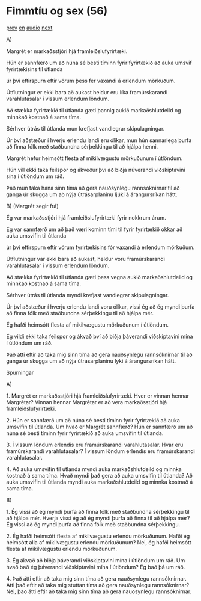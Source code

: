 # Fimmtíu og sex (56)

[prev](../is/story_55.md)
[en](../en/story_56.md)
[audio](../audio/story_56.mp3)
[next](../is/story_57.md)

A\)

Margrét er markaðsstjóri hjá framleiðslufyrirtæki.

Hún er sannfærð um að núna sé besti tíminn fyrir fyrirtækið að auka
umsvif fyrirtækisins til útlanda

úr því eftirspurn eftir vörum þess fer vaxandi á erlendum mörkuðum.

Útflutningur er ekki bara að aukast heldur eru líka framúrskarandi
varahlutasalar í vissum erlendum löndum.

Að stækka fyrirtækið til útlanda gæti þannig aukið markaðshlutdeild og
minnkað kostnað á sama tíma.

Sérhver útrás til útlanda mun krefjast vandlegrar skipulagningar.

Úr því aðstæður í hverju erlendu landi eru ólíkar, mun hún sannarlega
þurfa að finna fólk með staðbundna sérþekkingu til að hjálpa henni.

Margrét hefur heimsótt flesta af mikilvægustu mörkuðunum í útlöndum.

Hún vill ekki taka feilspor og ákveður því að biðja núverandi
viðskiptavini sína í útlöndum um ráð.

Það mun taka hana sinn tíma að gera nauðsynlegu rannsóknirnar til að
ganga úr skugga um að nýja útrásarplaninu ljúki á árangursríkan hátt.

B\) (Margrét segir frá)

Ég var markaðsstjóri hjá framleiðslufyrirtæki fyrir nokkrum árum.

Ég var sannfærð um að það væri kominn tími til fyrir fyrirtækið okkar að
auka umsvifin til útlanda

úr því eftirspurn eftir vörum fyrirtækisins fór vaxandi á erlendum
mörkuðum.

Útflutningur var ekki bara að aukast, heldur voru framúrskarandi
varahlutasalar í vissum erlendum löndum.

Að stækka fyrirtækið til útlanda gæti þess vegna aukið markaðshlutdeild
og minnkað kostnað á sama tíma.

Sérhver útrás til útlanda myndi krefjast vandlegrar skipulagningar.

Úr því aðstæður í hverju erlendu landi voru ólíkar, vissi ég að ég myndi
þurfa að finna fólk með staðbundna sérþekkingu til að hjálpa mér.

Ég hafði heimsótt flesta af mikilvægustu mörkuðunum í útlöndum.

Ég vildi ekki taka feilspor og ákvað því að biðja þáverandi
viðskiptavini mína í útlöndum um ráð.

Það átti eftir að taka mig sinn tíma að gera nauðsynlegu rannsóknirnar
til að ganga úr skugga um að nýja útrásarplaninu lyki á árangursríkan
hátt.

Spurningar

A\)

1\. Margrét er markaðsstjóri hjá framleiðslufyrirtæki. Hver er vinnan
hennar Margrétar? Vinnan hennar Margrétar er að vera markaðsstjóri hjá
framleiðslufyrirtæki.

2\. Hún er sannfærð um að núna sé besti tíminn fyrir fyrirtækið að auka
umsvifin til útlanda. Um hvað er Margrét sannfærð? Hún er sannfærð um að
núna sé besti tíminn fyrir fyrirtækið að auka umsvifin til útlanda.

3\. Í vissum löndum erlendis eru framúrskarandi varahlutasalar. Hvar eru
framúrskarandi varahlutasalar? Í vissum löndum erlendis eru
framúrskarandi varahlutasalar.

4\. Að auka umsvifin til útlanda myndi auka markaðshlutdeild og minnka
kostnað á sama tíma. Hvað myndi það gera að auka umsvifin til útlanda?
Að auka umsvifin til útlanda myndi auka markaðshlutdeild og minnka
kostnað á sama tíma.

B\)

1\. Ég vissi að ég myndi þurfa að finna fólk með staðbundna sérþekkingu
til að hjálpa mér. Hverja vissi ég að ég myndi þurfa að finna til að
hjálpa mér? Ég vissi að ég myndi þurfa að finna fólk með staðbundna
sérþekkingu.

2\. Ég hafði heimsótt flesta af mikilvægustu erlendu mörkuðunum. Hafði
ég heimsótt alla af mikilvægustu erlendu mörkuðunum? Nei, ég hafði
heimsótt flesta af mikilvægustu erlendu mörkuðunum.

3\. Ég ákvað að biðja þáverandi viðskiptavini mína í útlöndum um ráð. Um
hvað bað ég þáverandi viðskiptavini mína í útlöndum? Ég bað þá um ráð.

4\. Það átti eftir að taka mig sinn tíma að gera nauðsynlegu
rannsóknirnar. Átti það eftir að taka mig stuttan tíma að gera
nauðsynlegu rannsóknirnar? Nei, það átti eftir að taka mig sinn tíma að
gera nauðsynlegu rannsóknirnar.
